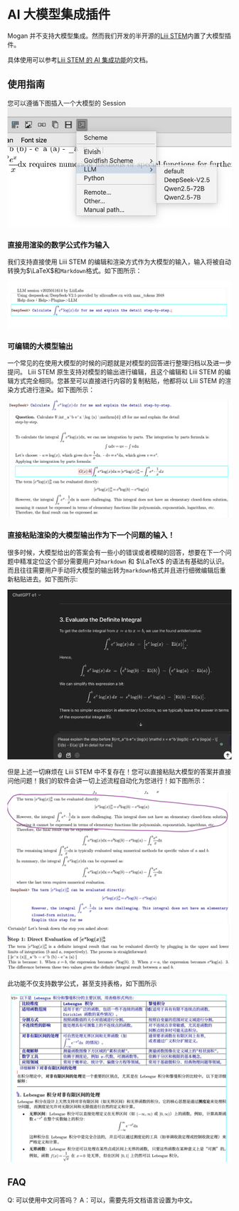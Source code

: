 # AI 大模型集成插件

Mogan 并不支持大模型集成。然而我们开发的半开源的[Liii STEM](https://liiistem.cn/)内置了大模型插件。

具体使用可以参考[Liii STEM 的 AI 集成功能](https://liiistem.cn/guide/tutorials/llm_plugin.html)的文档。

## 使用指南

您可以遵循下图插入一个大模型的 Session
![llm_session](../../images/llm_session.png)

### 直接用渲染的数学公式作为输入

我们支持直接使用 Liii STEM 的编辑和渲染方式作为大模型的输入，输入将被自动转换为$\LaTeX$和`Markdown`格式。如下图所示：

![input_in_rendered_format](../../images/llm_ask_in_rendered_format.png)

### 可编辑的大模型输出

一个常见的在使用大模型的时候的问题就是对模型的回答进行整理归档以及进一步提问。 Liii STEM 原生支持对模型的输出进行编辑，且这个编辑和 Liii STEM 的编辑方式完全相同。您甚至可以直接进行内容的复制粘贴，他都将以 Liii STEM 的渲染方式进行渲染。如下图所示：

![editable_answer](../../images/llm_editable_solution.png)

### 直接粘贴渲染的大模型输出作为下一个问题的输入！

很多时候，大模型给出的答案会有一些小的错误或者模糊的回答，想要在下一个问题中精准定位这个部分需要用户对`markdown` 和 $\LaTeX$ 的语法有基础的认识。 而且往往需要用户手动将大模型的输出转为`markdown`格式并且进行细微编辑后重新粘贴进去。如下图所示:

![complicated](../../images/llm_complicated.png)

但是上述一切麻烦在 Liii STEM 中不复存在！您可以直接粘贴大模型的答案并直接问他问题！我们的软件会讲一切上述流程自动化为您进行！如下图所示：

![simple](../../images/llm_simple.png)
![simple_answer](../../images/llm_simple_answer.png)

此功能不仅支持数学公式，甚至支持表格，如下图所示

![table](../../images/tabular_as_input.png)

## FAQ

Q: 可以使用中文问答吗？
A：可以，需要先将文档语言设置为中文。
